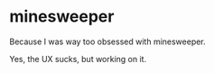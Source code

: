 # minesweeper
Because I was way too obsessed with minesweeper.

Yes, the UX sucks, but working on it.
